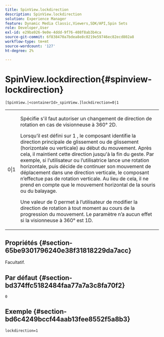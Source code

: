 ```yaml
---
title: SpinView.lockdirection
description: SpinView.lockdirection
solution: Experience Manager
feature: Dynamic Media Classic,Viewers,SDK/API,Spin Sets
role: Developer,User
exl-id: e29ba926-9e0e-4ddd-9f76-408f8ab3b4ca
source-git-commit: 6f838470a7bdea8e8c0219e59746ec82ecd802a8
workflow-type: tm+mt
source-wordcount: '127'
ht-degree: 2%

---
```


# SpinView.lockdirection{#spinview-lockdirection}

`[SpinView.|<containerId>_spinView.]lockdirection=0|1`

<table id="table_18D47E7C6A2D4D68B94225CB621D5F7C"> 
 <tbody> 
  <tr> 
   <td colname="col1"> <p> <span class="codeph"> 0|1 </span> </p> </td> 
   <td colname="col2"> <p> Spécifie s'il faut autoriser un changement de direction de rotation en cas de visionneuse à 360° 2D. </p> <p>Lorsqu’il est défini sur <span class="codeph"> 1 </span>, le composant identifie la direction principale de glissement ou de glissement (horizontale ou verticale) au début du mouvement. Après cela, il maintient cette direction jusqu'à la fin du geste. Par exemple, si l’utilisateur ou l’utilisatrice lance une rotation horizontale, puis décide de continuer son mouvement de déplacement dans une direction verticale, le composant n’effectue pas de rotation verticale. Au lieu de cela, il ne prend en compte que le mouvement horizontal de la souris ou du balayage. </p> <p>Une valeur de <span class="codeph"> 0 </span> permet à l’utilisateur de modifier la direction de rotation à tout moment au cours de la progression du mouvement. Le paramètre n’a aucun effet si la visionneuse à 360° est 1D. </p> </td> 
  </tr> 
 </tbody> 
</table>

## Propriétés {#section-65be9301796240e38f31818229da7acc}

Facultatif.

## Par défaut {#section-bd374ffc5182484faa77a7a3c8fa70f2}

`0`

## Exemple {#section-bd6c4249bccf44aab13fee8552f5a8b3}

`lockdirection=1`
